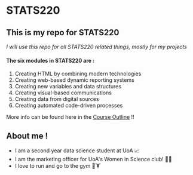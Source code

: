 # STATS220
## This is my repo for STATS220

*I will use this repo for all STATS220 related things, mostly for my projects*

#### The six modules in STATS220 are :
1. Creating HTML by combining modern technologies
2. Creating web-based dynamic reporting systems
3. Creating new variables and data structures
4. Creating visual-based communications
5. Creating data from digital sources
6. Creating automated code-driven processes

More info can be found here in the [Course Outline](https://courseoutline.auckland.ac.nz/dco/course/STATS/220/1243) !!

## About me !
- I am a second year data science student at UoA 📈
- I am the marketing officer for UoA's Women in Science club! 👩‍🔬
- I love to run and go to the gym 🏃🏋️ 

  
